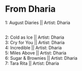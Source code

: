 # From Dharia

1: August Diaries || Artist: Dharia

<br>
2: Cold as Ice || Artist: Dharia

<br>
3: Cry for You || Artist: Dharia

<br>
4: Incredible || Artist: Dharia

<br>
5: Miles Above || Artist: Dharia

<br>
6: Sugar & Brownies || Artist: Dharia

<br>
7: Tara Rita || Artist: Dharia

<br>
